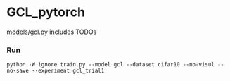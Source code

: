 # GCL_pytorch
models/gcl.py includes TODOs

### Run 

    python -W ignore train.py --model gcl --dataset cifar10 --no-visul --no-save --experiment gcl_trial1 
